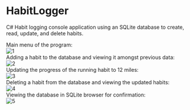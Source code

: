 # HabitLogger
C# Habit logging console application using an SQLite database to create, read, update, and delete habits.<br />


Main menu of the program: <br />
![1](https://github.com/mscobey/HabitLogger/assets/126064568/2a1d8825-811f-4c85-83b5-9ae5cc38c637) <br />
Adding a habit to the database and viewing it amongst previous data: <br />
![2](https://github.com/mscobey/HabitLogger/assets/126064568/0636cb70-303b-430d-ab7a-25534fc9ad65) <br />
Updating the progress of the running habit to 12 miles: <br />
![3](https://github.com/mscobey/HabitLogger/assets/126064568/1c54c15d-c67e-4fa9-b620-f18a901e66ed) <br />
Deleting a habit from the database and viewing the updated habits: <br />
![4](https://github.com/mscobey/HabitLogger/assets/126064568/6b621995-b302-4c07-8e11-ffdf60b68631) <br />
Viewing the database in SQLite browser for confirmation:<br />
![5](https://github.com/mscobey/HabitLogger/assets/126064568/e59289e8-b10a-4243-9520-674aec73fdc6) <br />
